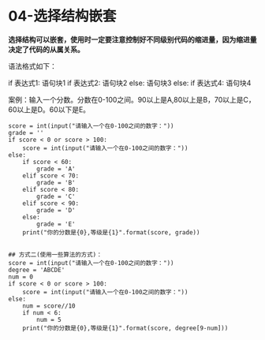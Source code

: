 # 04-选择结构嵌套


**选择结构可以嵌套，使用时一定要注意控制好不同级别代码的缩进量，因为缩进量决定了代码的从属关系。** 

语法格式如下：

if 表达式1:
    语句块1
    if 表达式2:
        语句块2
    else:
        语句块3
else:
    if 表达式4:
        语句块4


案例：输入一个分数。分数在0-100之间。90以上是A,80以上是B，70以上是C，60以上是D。60以下是E。

```
score = int(input("请输入一个在0-100之间的数字："))
grade = ''
if score < 0 or score > 100:
    score = int(input("请输入一个在0-100之间的数字："))
else:
    if score < 60:
        grade = 'A'
    elif score < 70:
        grade = 'B'
    elif score < 80:
        grade = 'C'
    elif score < 90:
        grade = 'D'
    else:
        grade = 'E'
    print("你的分数是{0},等级是{1}".format(score, grade))


## 方式二(使用一些算法的方式)：
score = int(input("请输入一个在0-100之间的数字："))
degree = 'ABCDE'
num = 0
if score < 0 or score > 100:
    score = int(input("请输入一个在0-100之间的数字："))
else:
    num = score//10
    if num < 6:
        num = 5
    print("你的分数是{0},等级是{1}".format(score, degree[9-num]))

```
